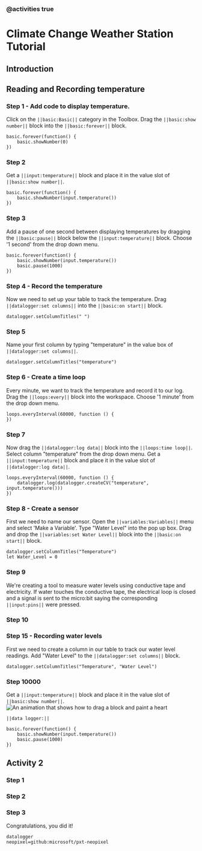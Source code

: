 ### @activities true

# Climate Change Weather Station Tutorial

## Introduction



## Reading and Recording temperature

### Step 1 - Add code to display temperature.
Click on the ``||basic:Basic||`` category in the Toolbox. 
Drag the ``||basic:show number||`` block into the ``||basic:forever||`` block. 


```blocks
basic.forever(function() {
    basic.showNumber(0)
})
```

### Step 2

Get a ``||input:temperature||`` block and place it in the value slot of ``||basic:show number||``.

```blocks
basic.forever(function() {
    basic.showNumber(input.temperature())
})
```

### Step 3
Add a pause of one second between displaying temperatures by dragging the ``||basic:pause||`` block below the ``||input:temperature||`` block. Choose '1 second' from the drop down menu.  


```blocks
basic.forever(function() {
    basic.showNumber(input.temperature())
    basic.pause(1000)
})
```

### Step 4 - Record the temperature
Now we need to set up your table to track the temperature. Drag ``||datalogger:set columns||`` into the ``||basic:on start||``
block.

```blocks
datalogger.setColumnTitles(" ")
```

### Step 5
Name your first column by typing "temperature" in the value box of ``||datalogger:set columns||``.
```blocks
datalogger.setColumnTitles("temperature")
```


### Step 6 - Create a time loop
Every minute, we want to track the temperature and record it to our log. Drag the ``||loops:every||`` block into the workspace. Choose '1 minute' from the drop down menu. 

```blocks
loops.everyInterval(60000, function () {
})
```

### Step 7
Now drag the ``||datalogger:log data||`` block into the ``||loops:time loop||``. Select column "temperature" from the drop down menu. 
Get a ``||input:temperature||`` block and place it in the value slot of ``||datalogger:log data||``.

```blocks
loops.everyInterval(60000, function () {
    datalogger.log(datalogger.createCV("temperature", input.temperature()))
})
```

### Step 8 - Create a sensor
First we need to name our sensor. Open the ``||variables:Variables||`` menu and select 'Make a Variable'. Type "Water Level" into the pop up box. Drag and drop the ``||variables:set Water Level||`` block into the ``||basic:on start||`` block.

```blocks
datalogger.setColumnTitles("Temperature")
let Water_Level = 0
```

### Step 9
We're creating a tool to measure water levels using conductive tape and electricity. If water touches the conductive tape, the electrical loop is closed and a signal is sent to the micro:bit saying the corresponding ``||input:pins||`` were pressed.

### Step 10




### Step 15 -  Recording water levels
First we need to create a column in our table to track our water level readings. Add "Water Level" to the ``||datalogger:set columns||`` block.

```blocks
datalogger.setColumnTitles("Temperature", "Water Level")
```

### Step 10000
Get a ``||input:temperature||`` block and place it in the value slot of ``||basic:show number||``.
![An animation that shows how to drag a block and paint a heart](/static/mb/projects/flashing-heart/showleds.gif)

``||data logger:||`` 

```blocks
basic.forever(function() {
    basic.showNumber(input.temperature())
    basic.pause(1000)
})
```


## Activity 2

### Step 1

### Step 2

### Step 3


Congratulations, you did it!
    


```package
datalogger
neopixel=github:microsoft/pxt-neopixel
```